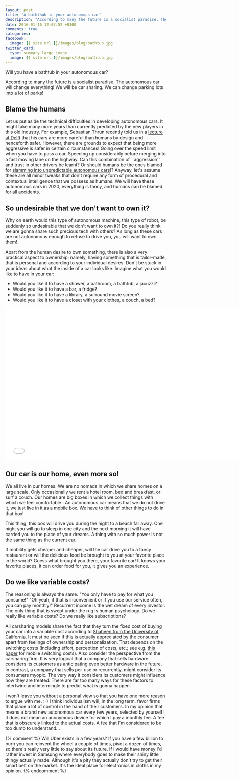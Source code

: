 ```yaml
---
layout: post
title: "A baththub in your autonomous car"
description: "According to many the future is a socialist paradise. The autonomous car will change everything! We will be car sharing. We can change parking lots into a lot of parks! Will that be the case indeed?"
date: 2016-01-16 12:07:52 +0100
comments: true
categories:
facebook:
  image: {{ site.url }}/images/blog/bathtub.jpg
twitter_card:
  type: summary_large_image
  image: {{ site.url }}/images/blog/bathtub.jpg
---
```


Will you have a bathtub in your autonomous car?

According to many the future is a socialist paradise. The autonomous car will change everything! We will be car sharing.
We can change parking lots into a lot of parks!

## Blame the humans

Let us put aside the technical difficulties in developing autonomous cars. It might take many more years than currently
predicted by the new players in this old industry. For example, Sebastian Thrun recently told us in a
[lecture at Delft](http://delta.tudelft.nl/artikel/delft-has-one-of-the-strongest-robotics-groups-in-europe/31008)
 that his cars are more careful than humans by design and henceforth safer. However, there are grounds to expect that
being more aggressive is safer in certain circumstances! Going over the speed limit when you have to pass a car.
Speeding up considerably before merging into a fast moving lane on the highway. Can this combination of ``aggression'' and
trust in other drivers be learnt? Or should humans be the ones blamed for [slamming into unpredictable autonomous cars](http://www.msn.com/en-us/news/technology/humans-are-slamming-into-driverless-cars-and-exposing-a-key-flaw/ar-BBnGpXg)!? Anyway, let's assume these are all minor
tweaks that don't require any form of procedural and contextual intelligence that we possess as humans. We will have
these autonomous cars in 2020, everything is fancy, and humans can be blamed for all accidents.

## So undesirable that we don't want to own it?

Why on earth would this type of autonomous machine, this type of robot, be suddenly so undesirable that we don't want
to own it?! Do you really think we are gonna share such precious tech with others? As long as these cars are not
autonomous enough to refuse to drive you, you will want to own them!

Apart from the human desire to own something, there is also a very practical aspect to ownership; namely, having something
that is tailor-made, that is personal and according to your individual desires. Don't be stuck in your ideas about
what the inside of a car looks like. Imagine what you would like to have in your car:

* Would you like it to have a shower, a bathroom, a bathtub, a jacuzzi?
* Would you like it to have a bar, a fridge?
* Would you like it to have a library, a surround movie screen?
* Would you like it to have a closet with your clothes, a couch, a bed?

<iframe width="740" height="480" src="//www.youtube.com/embed/Vgi6W0vevOc" frameborder="0" allowfullscreen></iframe>

## Our car is our home, even more so!

We all live in our homes. We are no nomads in which we share homes on a large scale. Only occasionally we rent a
hotel room, bed and breakfast, or surf a couch. Our homes are big boxes in which we collect things with which we feel comfortable
. An autonomous car means that we do not drive it, we just live in it as a mobile box. We have to think of other
things to do in that box!

This thing, this box will drive you during the night to a beach far away. One night you will go to sleep in one city
and the next morning it will have carried you to the place of your dreams. A thing with so much power is not the same
thing as the current car.

If mobility gets cheaper and cheaper, will the car drive you to a fancy restaurant or will the delicious food be
brought to you at your favorite place in the world? Guess what brought you there, your favorite car! It knows your
favorite places, it can order food for you, it gives you an experience.

## Do we like variable costs?

The reasoning is always the same. "You only have to pay for what you consume!" "Oh yeah, if that is inconvenient or
if you use our service often, you can pay monthly!" Recurrent income is the wet dream of every investor. The only
thing that is swept under the rug is human psychology. Do we really like variable costs? Do we really like
subscriptions?

All carsharing models share the fact that they turn the fixed cost of buying your car into a variable cost according to
[Shaheen from the University of California](http://www.greenbiz.com/article/zipcar-google-and-why-carsharing-wars-are-just-beginning).
It must be seen if this is actually appreciated by the consumer apart from feelings of ownership and personalization.
That depends on the switching costs (including effort, perception of costs, etc.; see e.g.
[this paper](http://www.researchgate.net/profile/Lukasz_Grzybowski/publication/5151094_Estimating_Switching_Costs_in_Mobile_Telephony_in_the_UK/links/53e267fd0cf275a5fdd74a79.pdf) for mobile
switching costs). Also consider the perspective from the carsharing firm. It is very logical that a company that sells hardware
considers its customers as anticipating even better hardware in the future. In contrast, a company that sells
per-use or recurrently, might consider its consumers myopic. The very way it considers its customers might influence
how they are treated. There are far too many ways for these factors to intertwine and intermingle to predict what is gonna
happen.

I won't leave you without a personal view so that you have one more reason to argue with me. :-)
I think individualism will, in the long term, favor firms that
place a lot of control in the hand of their customers. In my opinion that means a brand new autonomous car every few
years, selected by yourself! It does not mean an anonymous device for which I pay a monthly fee. A fee that is
obscurely linked to the actual costs. A fee that I'm considered to be too dumb to understand...

{% comment %}
Will Uber exists in a few years? If you have a few billion to burn you can reinvent the wheel a couple of times, pivot
a dozen of times, so there's really very little to say about its future. If I would have money I'd rather invest in
Samsung where everybody goes to make their shiny little thingy actually made. Although it's a pity they actually don't
try to get their smart belt on the market. It's the ideal place for electronics in cloths in my opinion.
{% endcomment %}
